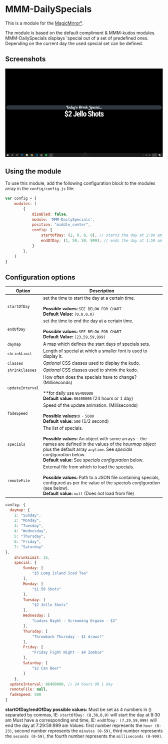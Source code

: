 # MMM-DailySpecials

This is a module for the [MagicMirror²](https://github.com/MichMich/MagicMirror/).

The module is based on the default compliment & MMM-kudos modules. MMM-DailySpecials displays 'special out of a set of predefined ones. Depending on the current day the used special set can be defined.

## Screenshots

![ScreenShot](https://github.com/justjim1220/MMM-DailySpecials/blob/master/Screenshot%20(43).png)

## Using the module

To use this module, add the following configuration block to the modules array in the `config/config.js` file:
```js
var config = {
    modules: [
        {
            disabled: false,
            module: 'MMM-DailySpecials',
            position: "middle_center",
            config: {
                startOfDay: (2, 0, 0, 0), // starts the day at 2:00 am
                endOfDay: (1, 59, 59, 999), // ends the day at 1:59 am
            }
        },
    ]
}
```

## Configuration options

| Option           | Description
|----------------- |------------
| `startOfDay`     | set the time to start the day at a certain time. <br><br> **Possible values:** `SEE BELOW FOR CHART` <br> **Default Value:** `(0,0,0,0)`
| `endOfDay`       | set the time to end the day at a certain time. <br><br> **Possible values:** `SEE BELOW FOR CHART` <br> **Default Value:** `(23,59,59,999)`
| `daymap`         | A map which defines the start days of specials sets.
| `shrinkLimit`    | Length of special at which a smaller font is used to display it.
| `classes`        | *Optional* CSS classes used to display the kudo.
| `shrinkClasses`  | *Optional* CSS classes used to shrink the kudo.
| `updateInterval` | How often does the specials have to change? (Milliseconds) <br><br> **for daily use `86400000` <br> **Default value:** `86400000` (24 hours or 1 day)
| `fadeSpeed`      | Speed of the update animation. (Milliseconds) <br><br> **Possible values:**`0` - `5000` <br> **Default value:** `500` (1/2 second)
| `specials`       | The list of specials. <br><br> **Possible values:** An object with some arrays - the names are defined in the values of the _hourmap object_ plus the default array `anytime`. See _specials configuration_ below. <br> **Default value:** See _specials configuration_ below.
| `remoteFile`     | External file from which to load the specials. <br><br> **Possible values:** Path to a JSON file containing specials, configured as per the value of the _specials configuration_ (see below).<br> **Default value:** `null` (Does not load from file)


````javascript
config: {
  daymap: {
    1: "Sunday",
    2: "Monday",
    3: "Tuesday",
    4: "Wednesday",
    5: "Thursday",
    6: "Friday",
    7: "Saturday"
},
    shrinkLimit: 35,
    special: {
        Sunday: [
            "$5 Lomg Island Iced Tea"
        ],
        Monday: [
            "$1.50 Shots"
        ],
        Tuesday: [
            "$2 Jello Shots"
        ],
        Wednesday: [
            "Ladies Night - Screaming Orgasm - $3"
        ],
        Thursday: [
            "Throwback Thursday - $1 draws!"
        ],
        Friday: [
            "Friday Fight Night - $4 Zombie"
        ],
        Saturday: [
            "$2 Can Beer"
        ]
    },
  updateInterval: 86400000, // 24 hours OR 1 day
  remoteFile: null,
  fadeSpeed: 500
}
````
**startOfDay/endOfDay possible values:**
Must be set as 4 numbers in () separated by commas, IE: `startOfDay: (8,30,0,0)` will start the day at 8:30 am
Must have a corresponding end time, IE: `endOfDay: (7,29,59,999)` will end the day at 7:29:59:999 am
Values: first number represents the `hour (0-23)`, second number represents the `minutes (0-59)`, third number represents the `seconds (0-59)`, the fourth number represents the `milliseconds (0-999)`.
